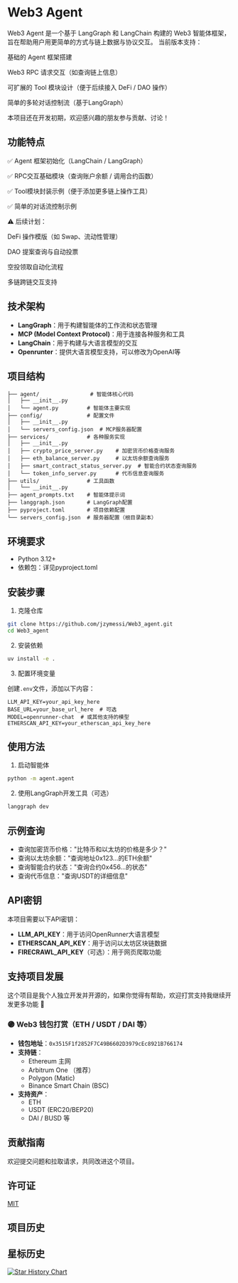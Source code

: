 # Web3 Agent

Web3 Agent 是一个基于 LangGraph 和 LangChain 构建的 Web3 智能体框架，旨在帮助用户用更简单的方式与链上数据与协议交互。
当前版本支持：

基础的 Agent 框架搭建

Web3 RPC 请求交互（如查询链上信息）

可扩展的 Tool 模块设计（便于后续接入 DeFi / DAO 操作）

简单的多轮对话控制流（基于LangGraph）

本项目还在开发初期，欢迎感兴趣的朋友参与贡献、讨论！

## 功能特点

✅ Agent 框架初始化（LangChain / LangGraph）

✅ RPC交互基础模块（查询账户余额 / 调用合约函数）

✅ Tool模块封装示例（便于添加更多链上操作工具）

✅ 简单的对话流控制示例

⚠️ 后续计划：

DeFi 操作模版（如 Swap、流动性管理）

DAO 提案查询与自动投票

空投领取自动化流程

多链跨链交互支持

## 技术架构

- **LangGraph**：用于构建智能体的工作流和状态管理
- **MCP (Model Context Protocol)**：用于连接各种服务和工具
- **LangChain**：用于构建与大语言模型的交互
- **Openrunter**：提供大语言模型支持，可以修改为OpenAI等

## 项目结构

```
├── agent/                # 智能体核心代码
│   ├── __init__.py
│   └── agent.py         # 智能体主要实现
├── config/              # 配置文件
│   ├── __init__.py
│   └── servers_config.json  # MCP服务器配置
├── services/            # 各种服务实现
│   ├── __init__.py
│   ├── crypto_price_server.py    # 加密货币价格查询服务
│   ├── eth_balance_server.py     # 以太坊余额查询服务
│   ├── smart_contract_status_server.py  # 智能合约状态查询服务
│   └── token_info_server.py      # 代币信息查询服务
├── utils/               # 工具函数
│   └── __init__.py
├── agent_prompts.txt    # 智能体提示词
├── langgraph.json       # LangGraph配置
├── pyproject.toml       # 项目依赖配置
└── servers_config.json  # 服务器配置（根目录副本）
```

## 环境要求

- Python 3.12+
- 依赖包：详见pyproject.toml

## 安装步骤

1. 克隆仓库

```bash
git clone https://github.com/jzymessi/Web3_agent.git
cd Web3_agent
```

2. 安装依赖

```bash
uv install -e .
```

3. 配置环境变量

创建`.env`文件，添加以下内容：

```
LLM_API_KEY=your_api_key_here
BASE_URL=your_base_url_here  # 可选
MODEL=openrunner-chat  # 或其他支持的模型
ETHERSCAN_API_KEY=your_etherscan_api_key_here
```

## 使用方法

1. 启动智能体

```bash
python -m agent.agent
```

2. 使用LangGraph开发工具（可选）

```bash
langgraph dev
```

## 示例查询

- 查询加密货币价格："比特币和以太坊的价格是多少？"
- 查询以太坊余额："查询地址0x123...的ETH余额"
- 查询智能合约状态："查询合约0x456...的状态"
- 查询代币信息："查询USDT的详细信息"

## API密钥

本项目需要以下API密钥：

- **LLM_API_KEY**：用于访问OpenRunner大语言模型
- **ETHERSCAN_API_KEY**：用于访问以太坊区块链数据
- **FIRECRAWL_API_KEY**（可选）：用于网页爬取功能

## 支持项目发展
这个项目是我个人独立开发并开源的，如果你觉得有帮助，欢迎打赏支持我继续开发更多功能 🙏

###  🟣 Web3 钱包打赏（ETH / USDT / DAI 等）
- **钱包地址**：`0x3515F1f2852F7C49B6602D3979cEc8921B766174`
- **支持链**：
  - Ethereum 主网
  - Arbitrum One （推荐）
  - Polygon (Matic)
  - Binance Smart Chain (BSC)
- **支持资产**：
  - ETH
  - USDT (ERC20/BEP20)
  - DAI / BUSD 等

## 贡献指南

欢迎提交问题和拉取请求，共同改进这个项目。

## 许可证

[MIT](LICENSE)

## 项目历史

## 星标历史

[![Star History Chart](https://api.star-history.com/svg?repos=jzymessi/Web3_agent&type=Date)](https://www.star-history.com/#jzymessi/Web3_agent&Date)